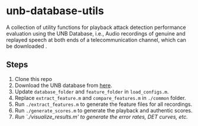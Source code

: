 # unb-database-utils

A collection of utility functions for playback attack detection performance evaluation using the UNB Database, i.e., Audio recordings of genuine and replayed speech at both ends of a telecommunication channel, which can be downloaded .

## Steps 

1. Clone this repo
2. Download the UNB database from [here](https://data.mendeley.com/datasets/5t56sjbgf6/1).
3. Update `database_folder` and `feature_folder` in `load_configs.m`. 
4. Replace `extract_feature.m` and `compare_features.m` in `./common` folder. 
5. Run `./extract_features.m` to generate the feature files for all recordings. 
6. Run `./generate_scores.m` to generate the playback and authentic scores.
7. _Run `./visualize_results.m' to generate the error rates, DET curves, etc._
